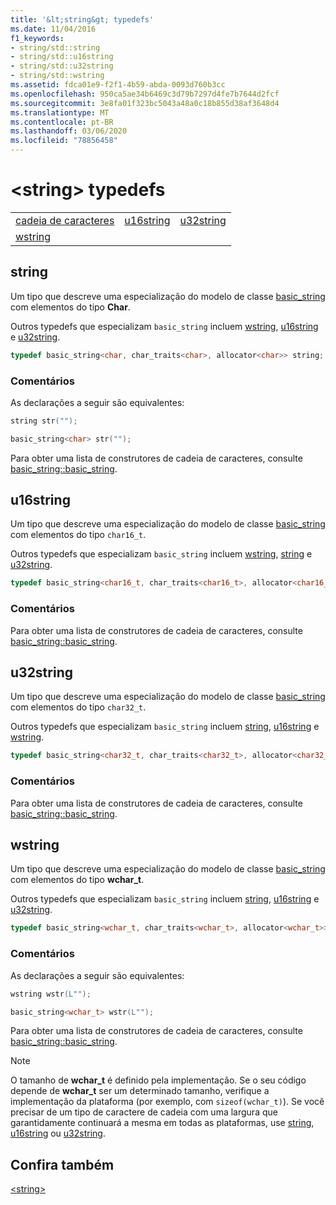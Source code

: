 ```yaml
---
title: '&lt;string&gt; typedefs'
ms.date: 11/04/2016
f1_keywords:
- string/std::string
- string/std::u16string
- string/std::u32string
- string/std::wstring
ms.assetid: fdca01e9-f2f1-4b59-abda-0093d760b3cc
ms.openlocfilehash: 950ca5ae34b6469c3d79b7297d4fe7b7644d2fcf
ms.sourcegitcommit: 3e8fa01f323bc5043a48a0c18b855d38af3648d4
ms.translationtype: MT
ms.contentlocale: pt-BR
ms.lasthandoff: 03/06/2020
ms.locfileid: "78856458"
---
```

# <a name="ltstringgt-typedefs"></a>&lt;string&gt; typedefs

||||
|-|-|-|
|[cadeia de caracteres](#string)|[u16string](#u16string)|[u32string](#u32string)|
|[wstring](#wstring)|

## <a name="string"></a>  string

Um tipo que descreve uma especialização do modelo de classe [basic_string](../standard-library/basic-string-class.md) com elementos do tipo **Char**.

Outros typedefs que especializam `basic_string` incluem [wstring](../standard-library/string-typedefs.md#wstring), [u16string](../standard-library/string-typedefs.md#u16string) e [u32string](../standard-library/string-typedefs.md#u32string).

```cpp
typedef basic_string<char, char_traits<char>, allocator<char>> string;
```

### <a name="remarks"></a>Comentários

As declarações a seguir são equivalentes:

```cpp
string str("");

basic_string<char> str("");
```

Para obter uma lista de construtores de cadeia de caracteres, consulte [basic_string::basic_string](../standard-library/basic-string-class.md#basic_string).

## <a name="u16string"></a>  u16string

Um tipo que descreve uma especialização do modelo de classe [basic_string](../standard-library/basic-string-class.md) com elementos do tipo `char16_t`.

Outros typedefs que especializam `basic_string` incluem [wstring](../standard-library/string-typedefs.md#wstring), [string](../standard-library/string-typedefs.md#string) e [u32string](../standard-library/string-typedefs.md#u32string).

```cpp
typedef basic_string<char16_t, char_traits<char16_t>, allocator<char16_t>> u16string;
```

### <a name="remarks"></a>Comentários

Para obter uma lista de construtores de cadeia de caracteres, consulte [basic_string::basic_string](../standard-library/basic-string-class.md#basic_string).

## <a name="u32string"></a>  u32string

Um tipo que descreve uma especialização do modelo de classe [basic_string](../standard-library/basic-string-class.md) com elementos do tipo `char32_t`.

Outros typedefs que especializam `basic_string` incluem [string](../standard-library/string-typedefs.md#string), [u16string](../standard-library/string-typedefs.md#u16string) e [wstring](../standard-library/string-typedefs.md#wstring).

```cpp
typedef basic_string<char32_t, char_traits<char32_t>, allocator<char32_t>> u32string;
```

### <a name="remarks"></a>Comentários

Para obter uma lista de construtores de cadeia de caracteres, consulte [basic_string::basic_string](../standard-library/basic-string-class.md#basic_string).

## <a name="wstring"></a>  wstring

Um tipo que descreve uma especialização do modelo de classe [basic_string](../standard-library/basic-string-class.md) com elementos do tipo **wchar_t**.

Outros typedefs que especializam `basic_string` incluem [string](../standard-library/string-typedefs.md#string), [u16string](../standard-library/string-typedefs.md#u16string) e [u32string](../standard-library/string-typedefs.md#u32string).

```cpp
typedef basic_string<wchar_t, char_traits<wchar_t>, allocator<wchar_t>> wstring;
```

### <a name="remarks"></a>Comentários

As declarações a seguir são equivalentes:

```cpp
wstring wstr(L"");

basic_string<wchar_t> wstr(L"");
```

Para obter uma lista de construtores de cadeia de caracteres, consulte [basic_string::basic_string](../standard-library/basic-string-class.md#basic_string).

> [!NOTE]
> O tamanho de **wchar_t** é definido pela implementação. Se o seu código depende de **wchar_t** ser um determinado tamanho, verifique a implementação da plataforma (por exemplo, com `sizeof(wchar_t)`). Se você precisar de um tipo de caractere de cadeia com uma largura que garantidamente continuará a mesma em todas as plataformas, use [string](../standard-library/string-typedefs.md#string), [u16string](../standard-library/string-typedefs.md#u16string) ou [u32string](../standard-library/string-typedefs.md#u32string).

## <a name="see-also"></a>Confira também

[\<string>](../standard-library/string.md)
